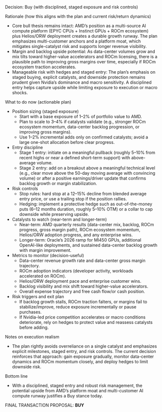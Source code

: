 Decision: Buy (with disciplined, staged exposure and risk controls)

Rationale (how this aligns with the plan and current risk/return dynamics)
- Core bull thesis remains intact: AMD’s position as a multi-source AI compute platform (EPYC CPUs + Instinct GPUs + ROCm ecosystem) plus Helios/ORW deployment creates a durable growth runway. The plan emphasizes multi-customer anchors and a platform moat, which mitigates single-catalyst risk and supports longer revenue visibility.
- Margin and backlog upside potential: As data-center volumes grow and mix tilts toward higher-value accelerators and ROCm licensing, there is a plausible path to improving gross margins over time, especially if ROCm ecosystem traction accelerates.
- Manageable risk with hedges and staged entry: The plan’s emphasis on staged buying, explicit catalysts, and downside protection remains prudent given Nvidia’s dominance and macro sensitivity. A disciplined entry helps capture upside while limiting exposure to execution or macro shocks.

What to do now (actionable plan)
- Position sizing (staged exposure)
  - Start with a base exposure of 1–2% of portfolio value to AMD.
  - Plan to scale to 3–4% if catalysts validate (e.g., stronger ROCm ecosystem momentum, data-center backlog progression, or improving gross margins).
  - Use 1–2% incremental adds only on confirmed catalysts; avoid a large one-shot allocation before clear progress.
- Entry discipline
  - Stage 1 entry: initiate on a meaningful pullback (roughly 5–10% from recent highs or near a defined short-term support) with above-average volume.
  - Stage 2 entry: add on a breakout above a meaningful technical level (e.g., clear move above the 50-day moving average with convincing volume) or after a positive earnings/driver update that confirms backlog growth or margin stabilization.
- Risk controls
  - Stop rules: hard stop at a 12–15% decline from blended average entry price, or use a trailing stop if the position rallies.
  - Hedging: implement a protective hedge such as out-of-the-money puts (6–12 months duration, roughly 5–10% OTM) or a collar to cap downside while preserving upside.
- Catalysts to watch (near-term and longer-term)
  - Near-term: AMD quarterly results (data-center mix, backlog, ROCm progress, gross margin path), ROCm ecosystem momentum, Helios/ORW adoption progress, and any enterprise wins.
  - Longer-term: Oracle’s 2026 ramp for MI450 GPUs, additional OpenAI-like deployments, and sustained data-center backlog growth with margin improvement.
- Metrics to monitor (decision-useful)
  - Data-center revenue growth rate and data-center gross margin trajectory.
  - ROCm adoption indicators (developer activity, workloads accelerated on ROCm).
  - Helios/ORW deployment pace and enterprise customer wins.
  - Backlog visibility and mix shift toward higher-value accelerators.
  - Overall expense trajectory and free cash flow/or cash position.
- Risk triggers and exit plan
  - If backlog growth stalls, ROCm traction falters, or margins fail to stabilize/improve, reduce exposure incrementally or pause purchases.
  - If Nvidia-led price competition accelerates or macro conditions deteriorate, rely on hedges to protect value and reassess catalysts before adding.

Notes on execution realism
- The plan rightly avoids overreliance on a single catalyst and emphasizes explicit milestones, staged entry, and risk controls. The current decision reinforces that approach: gain exposure gradually, monitor data-center dynamics and ROCm momentum closely, and deploy hedges to limit downside risk.

Bottom line
- With a disciplined, staged entry and robust risk management, the potential upside from AMD’s platform moat and multi-customer AI compute runway justifies a Buy stance today.

FINAL TRANSACTION PROPOSAL: **BUY**